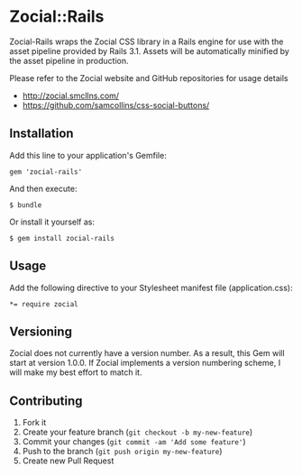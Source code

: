 # Zocial::Rails

Zocial-Rails wraps the Zocial CSS library in a Rails engine for use with the
asset pipeline provided by Rails 3.1. Assets will be automatically minified by
the asset pipeline in production.

Please refer to the Zocial website and GitHub repositories for usage details

* http://zocial.smcllns.com/
* https://github.com/samcollins/css-social-buttons/

## Installation

Add this line to your application's Gemfile:

    gem 'zocial-rails'

And then execute:

    $ bundle

Or install it yourself as:

    $ gem install zocial-rails

## Usage

Add the following directive to your Stylesheet manifest file (application.css):

    *= require zocial

## Versioning

Zocial does not currently have a version number. As a result, this Gem will
start at version 1.0.0. If Zocial implements a version numbering scheme, I will
make my best effort to match it.

## Contributing

1. Fork it
2. Create your feature branch (`git checkout -b my-new-feature`)
3. Commit your changes (`git commit -am 'Add some feature'`)
4. Push to the branch (`git push origin my-new-feature`)
5. Create new Pull Request
